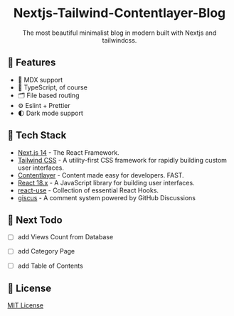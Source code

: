<h1 align="center">Nextjs-Tailwind-Contentlayer-Blog</h1>

<p align="center">
  The most beautiful minimalist blog in modern built with Nextjs and tailwindcss.
</p>


## 🚀 Features

- 📝 MDX support
- 🦾 TypeScript, of course
- 🗂 File based routing
- ⚙️ Eslint + Prettier
- 🌓 Dark mode support

## 🦄 Tech Stack

- [Next.js 14](https://nextjs.org/) - The React Framework.
- [Tailwind CSS](https://tailwindcss.com/) - A utility-first CSS framework for rapidly building custom user interfaces.
- [Contentlayer](https://contentlayer.dev/) - Content made easy for developers. FAST.
- [React 18.x](https://reactjs.org/) - A JavaScript library for building user interfaces.
- [react-use](https://streamich.github.io/react-use/) - Collection of essential React Hooks.
- [giscus](https://giscus.app/zh-CN) - A comment system powered by GitHub Discussions


## 📝 Next Todo
- [ ] add Views Count from Database   
- [ ] add Category Page
- [ ] add Table of Contents


## 📄 License

[MIT License](https://github.com/gwt9502/gwt9502.io/blob/main/LICENSE)
